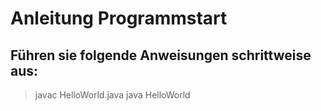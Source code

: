 # Anleitung Programmstart

## Führen sie folgende Anweisungen schrittweise aus:

> javac HelloWorld.java
> java HelloWorld
